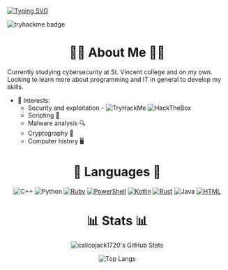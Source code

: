 [![Typing SVG](https://readme-typing-svg.herokuapp.com?font=Fira+Code&color=00F723&multiline=true&random=false&width=435&height=100&lines=Science+fiction+does+not+remain;fiction+for+long.;-+Vint+Serf)](https://git.io/typing-svg)

![tryhackme badge](https://tryhackme-badges.s3.amazonaws.com/calicojack1720.png)
<div align="center"
</div>

 # 🏴‍☠️ About Me 🏴‍☠️

<div align="left"
</div>

Currently studying cybersecurity at St. Vincent college and on my own. Looking to learn more about programming and IT in general to develop my skills.

 - 🔭 Interests:
    - Security and exploitation - ![TryHackMe](https://img.shields.io/badge/TryHackMe-000000?logo=tryhackme&logoColor=white) ![HackTheBox](https://img.shields.io/badge/HackTheBox-000000?logo=hackthebox&logoColor=green)
    - Scripting 📜
    - Malware analysis 🔍
    - Cryptography 🔐
    - Computer history 🖥️

<div align="center"
 </div>

# 👾 Languages 👾
![C++](https://img.shields.io/badge/c++-%2300599C.svg?style=for-the-badge&logo=c%2B%2B&logoColor=white) ![Python](https://img.shields.io/badge/python-3670A0?style=for-the-badge&logo=python&logoColor=ffdd54) [![Ruby](https://img.shields.io/badge/Ruby-%23CC342D.svg?style=for-the-badge&logo=ruby&logoColor=white)](#) [![PowerShell](https://img.shields.io/badge/PowerShell-%235391FE.svg?style=for-the-badge&logo=powershell&logoColor=white)](#) [![Kotlin](https://img.shields.io/badge/Kotlin-%237F52FF.svg?style=for-the-badge&logo=kotlin&logoColor=white)](#) [![Rust](https://img.shields.io/badge/Rust-%23000000.svg?style=for-the-badge&logo=rust&logoColor=white)](#) ![Java](https://img.shields.io/badge/java-%23ED8B00.svg?style=for-the-badge&logo=openjdk&logoColor=white)   [![HTML](https://img.shields.io/badge/HTML-%23E34F26.svg?style=for-the-badge&logo=html5&logoColor=white)](#) 

# 📊 Stats 📊

<div align="center">
    <img src="https://github-profile-summary-cards.vercel.app/api/cards/profile-details?username=calicojack1720&theme=github_dark" alt="calicojack1720's GitHub Stats"/>
</div>

![Top Langs](https://github-readme-stats.vercel.app/api/top-langs/?username=calicojack1720&size_weight=0.5&count_weight=0.5&theme=transparent)
